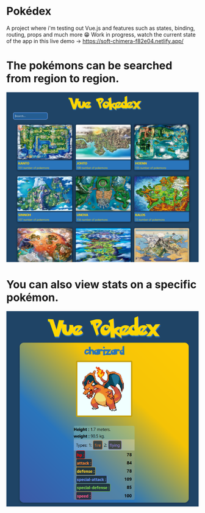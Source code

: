 # Pokédex
A project where i'm testing out Vue.js and features such as states, binding, routing, props and much more 😁
Work in progress, watch the current state of the app in this live demo -> https://soft-chimera-f82e04.netlify.app/

# The pokémons can be searched from region to region. 
![Demo Image](demo/demo1.png)

# You can also view stats on a specific pokémon. 
![Demo Image](demo/demo2.png)

